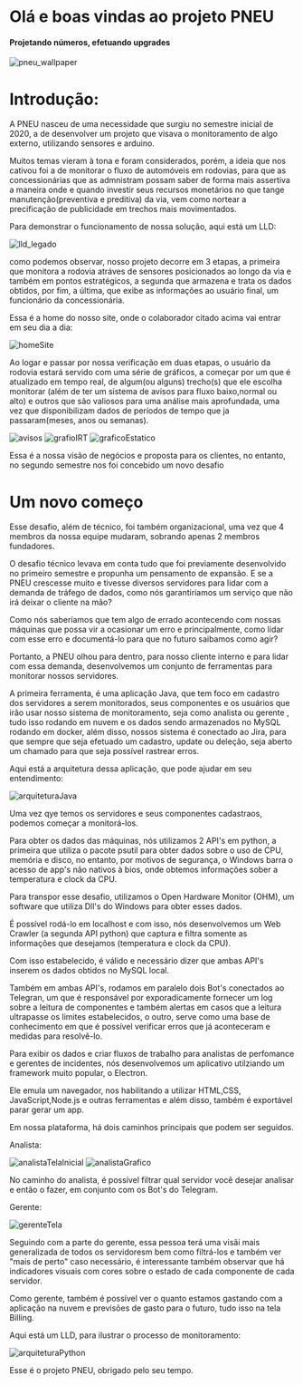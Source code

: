 ﻿# Olá e boas vindas ao projeto PNEU

#### Projetando números, efetuando upgrades

![pneu_wallpaper](ImagensReadMe/wpp-pneu.png)


# Introdução:

A PNEU nasceu de uma necessidade que surgiu no semestre inicial de 2020, a de desenvolver um projeto que visava o monitoramento de algo externo, utilizando sensores e arduino.

Muitos temas vieram à tona e foram considerados, porém, a ideia que nos cativou foi a de monitorar o fluxo de automóveis em rodovias, para que as concessionárias que as admnistram possam saber de forma mais assertiva a maneira onde e quando investir seus recursos monetários no que tange manutenção(preventiva e preditiva) da via, vem como nortear a precificação de publicidade em trechos mais movimentados.

Para demonstrar o funcionamento de nossa solução, aqui está um LLD:

![lld_legado](ImagensReadMe/lld.PNG)

como podemos observar, nosso projeto decorre em 3 etapas, a primeira que monitora a rodovia atráves de sensores posicionados ao longo da via e também em pontos estratégicos, a segunda que armazena e trata os dados obtidos, por fim, a última, que exibe as informações ao usuário final, um funcionário da concessionária.

Essa é a home do nosso site, onde o colaborador citado acima vai entrar em seu dia a dia:

![homeSite](ImagensReadMe/homeSite.jpeg)

Ao logar e passar por nossa verificação em duas etapas, o usuário da rodovia estará servido com uma série de gráficos, a começar por um que é atualizado em tempo real, de algum(ou alguns) trecho(s) que ele escolha monitorar (além de ter um sistema de avisos para fluxo baixo,normal ou alto) e outros que são valiosos para uma análise mais aprofundada, uma vez que disponibilizam dados de períodos de tempo que ja passaram(meses, anos ou semanas).

![avisos](ImagensReadMe/avisos.jpeg)
![grafioIRT](ImagensReadMe/graphIRL.jpeg)
![graficoEstatico](ImagensReadMe/graphTime.jpeg)

Essa é a nossa visão de negócios e proposta para os clientes, no entanto, no segundo semestre nos foi concebido um novo desafio

# Um novo começo

Esse desafio, além de técnico, foi também organizacional, uma vez que 4 membros da nossa equipe mudaram, sobrando apenas 2 membros fundadores.
 
O desafio técnico levava em conta tudo que foi previamente desenvolvido no primeiro semestre e propunha um pensamento de expansão. E se a PNEU crescesse muito e tivesse diversos servidores para lidar com a demanda de tráfego de dados, como nós garantiriamos um serviço que não irá deixar o cliente na mão?

Como nós saberíamos que tem algo de errado acontecendo com nossas máquinas que possa vir a ocasionar um erro e principalmente, como lidar com esse erro e documentá-lo para que no futuro  saibamos como agir?

Portanto, a PNEU olhou para dentro, para nosso cliente interno e para lidar com essa demanda, desenvolvemos um conjunto de ferramentas para monitorar nossos servidores.

A primeira ferramenta, é uma aplicação Java, que tem foco em cadastro dos servidores a serem monitorados, seus componentes e os usuários que irão usar nosso sistema de monitoramento, seja como analista ou gerente , tudo isso rodando em nuvem e os dados sendo armazenados no MySQL rodando em docker, além disso, nossos sistema é conectado ao Jira, para que sempre que seja efetuado um cadastro, update ou deleção, seja aberto um chamado para que seja possível rastrear erros.

Aqui está a arquitetura dessa aplicação, que pode ajudar em seu entendimento:

![arquiteturaJava](ImagensReadMe/arqJava.png)

Uma vez qye temos os servidores e seus componentes cadastraos, podemos começar a monitorá-los.

Para obter os dados das máquinas, nós utilizamos 2 API's em python, a primeira que utiliza o pacote psutil para obter dados sobre o uso de CPU, memória e disco, no entanto, por motivos de segurança, o Windows barra o acesso de app's não nativos à bios, onde obtemos informações sober a temperatura e clock da CPU.

Para transpor esse desafio, utilizamos o Open Hardware Monitor (OHM), um software que utiliza Dll's do Windows para obter esses dados.

É possível rodá-lo em localhost e com isso, nós desenvolvemos um Web Crawler (a segunda API python) que captura e filtra somente as informações que desejamos (temperatura e clock da CPU).

Com isso estabelecido, é válido e necessário dizer que ambas API's inserem os dados obtidos no MySQL local.

Também em ambas API's, rodamos em paralelo dois Bot's conectados ao Telegran, um que é responsável por exporadicamente fornecer um log sobre a leitura de componentes e também alertas em casos que a leitura ultrapasse os limites estabelecidos, o outro, serve como uma base de conhecimento em que é possível verificar erros que já aconteceram e medidas para resolvê-lo.

Para exibir os dados e criar fluxos de trabalho para analistas de perfomance e gerentes de incidentes, nós desenvolvemos um aplicativo utilziando um framework muito popular, o Electron.

Ele emula um navegador, nos habilitando a utilizar HTML,CSS, JavaScript,Node.js e outras ferramentas e além disso, também é exportável parar gerar um app.

Em nossa plataforma, há dois caminhos principais que podem ser seguidos.

Analista:

![analistaTelaInicial](ImagensReadMe/escolhaServidores.png)
![analistaGrafico](ImagensReadMe/telaGraficosElectro.png)

No caminho do analista, é possível filtrar qual servidor você desejar analisar e então o fazer, em conjunto com os Bot's do Telegram.

Gerente:

![gerenteTela](ImagensReadMe/gerenteElectro.png)

Seguindo com a parte do gerente, essa pessoa terá uma visãi mais generalizada de todos os servidoresm bem como filtrá-los e também ver "mais de perto" caso necessário, é interessante também observar que há indicadores visuais com cores sobre o estado de cada componente de cada servidor.

Como gerente, também é possível ver o quanto estamos gastando com a aplicação na nuvem e previsões de gasto para o futuro, tudo isso na tela Billing.

Aqui está um LLD, para ilustrar o processo de monitoramento:
 
![arquiteturaPython](ImagensReadMe/arqPy.png)

Esse é o projeto PNEU, obrigado pelo seu tempo.
